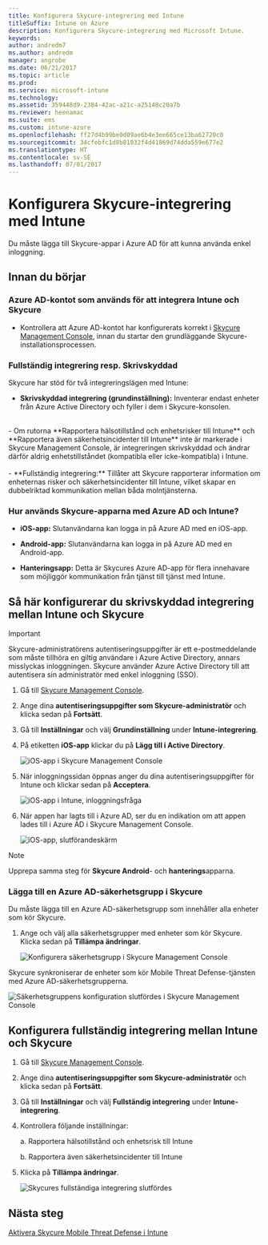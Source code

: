 ```yaml
---
title: Konfigurera Skycure-integrering med Intune
titleSuffix: Intune on Azure
description: Konfigurera Skycure-integrering med Microsoft Intune.
keywords: 
author: andredm7
ms.author: andredm
manager: angrobe
ms.date: 06/21/2017
ms.topic: article
ms.prod: 
ms.service: microsoft-intune
ms.technology: 
ms.assetid: 359448d9-2384-42ac-a21c-a25148c20a7b
ms.reviewer: heenamac
ms.suite: ems
ms.custom: intune-azure
ms.openlocfilehash: ff27d4b99be0d09ae6b4e3ee665ce13ba62720c0
ms.sourcegitcommit: 34cfebfc1d8b81032f4d41869d74dda559e677e2
ms.translationtype: HT
ms.contentlocale: sv-SE
ms.lasthandoff: 07/01/2017
---
```

# <a name="set-up-the-skycure-integration-with-intune"></a>Konfigurera Skycure-integrering med Intune

Du måste lägga till Skycure-appar i Azure AD för att kunna använda enkel inloggning.

## <a name="before-you-begin"></a>Innan du börjar

### <a name="azure-ad-account-used-to-integrate-intune-and-skycure"></a>Azure AD-kontot som används för att integrera Intune och Skycure

-   Kontrollera att Azure AD-kontot har konfigurerats korrekt i [Skycure Management Console](https://aad.skycure.com), innan du startar den grundläggande Skycure-installationsprocessen.

### <a name="full-integration-vs-read-only"></a>Fullständig integrering resp. Skrivskyddad

Skycure har stöd för två integreringslägen med Intune:

-   **Skrivskyddad integrering (grundinställning):** Inventerar endast enheter från Azure Active Directory och fyller i dem i Skycure-konsolen.
<br>
    -   Om rutorna **Rapportera hälsotillstånd och enhetsrisker till Intune** och **Rapportera även säkerhetsincidenter till Intune** inte är markerade i Skycure Management Console, är integreringen skrivskyddad och ändrar därför aldrig enhetstillståndet (kompatibla eller icke-kompatibla) i Intune.
<br></br>
-   **Fullständig integrering:** Tillåter att Skycure rapporterar information om enheternas risker och säkerhetsincidenter till Intune, vilket skapar en dubbelriktad kommunikation mellan båda molntjänsterna.

### <a name="how-the-skycure-apps-are-used-with-azure-ad-and-intune"></a>Hur används Skycure-apparna med Azure AD och Intune?

-   **iOS-app:** Slutanvändarna kan logga in på Azure AD med en iOS-app.

-   **Android-app:** Slutanvändarna kan logga in på Azure AD med en Android-app.

-   **Hanteringsapp:** Detta är Skycures Azure AD-app för flera innehavare som möjliggör kommunikation från tjänst till tjänst med Intune.

## <a name="to-set-up-the-read-only-integration-between-intune-and-skycure"></a>Så här konfigurerar du skrivskyddad integrering mellan Intune och Skycure

> [!IMPORTANT]
> Skycure-administratörens autentiseringsuppgifter är ett e-postmeddelande som måste tillhöra en giltig användare i Azure Active Directory, annars misslyckas inloggningen. Skycure använder Azure Active Directory till att autentisera sin administratör med enkel inloggning (SSO).

1.  Gå till [Skycure Management Console](https://aad.skycure.com).

2.  Ange dina **autentiseringsuppgifter som Skycure-administratör** och klicka sedan på **Fortsätt**.

3.  Gå till **Inställningar** och välj **Grundinställning** under **Intune-integrering**.

4.  På etiketten **iOS-app** klickar du på **Lägg till i Active Directory**.

    ![iOS-app i Skycure Management Console](./media/skycure-setup-1.png)

5.  När inloggningssidan öppnas anger du dina autentiseringsuppgifter för Intune och klickar sedan på **Acceptera**.

    ![iOS-app i Intune, inloggningsfråga](./media/skycure-setup-2.png)

6.  När appen har lagts till i Azure AD, ser du en indikation om att appen lades till i Azure AD i Skycure Management Console.

    ![iOS-app, slutförandeskärm](./media/skycure-setup-3.png)

> [!NOTE]
> Upprepa samma steg för **Skycure Android**- och **hanterings**apparna.

### <a name="add-an-azure-ad-security-group-into-skycure"></a>Lägga till en Azure AD-säkerhetsgrupp i Skycure

Du måste lägga till en Azure AD-säkerhetsgrupp som innehåller alla enheter som kör Skycure.

1.  Ange och välj alla säkerhetsgrupper med enheter som kör Skycure. Klicka sedan på **Tillämpa ändringar**.

    ![Konfigurera säkerhetsgrupp i Skycure Management Console](./media/skycure-setup-4.png)

Skycure synkroniserar de enheter som kör Mobile Threat Defense-tjänsten med Azure AD-säkerhetsgrupperna.

![Säkerhetsgruppens konfiguration slutfördes i Skycure Management Console](./media/skycure-setup-5.png)

## <a name="set-up-the-full-integration-between-intune-and-skycure"></a>Konfigurera fullständig integrering mellan Intune och Skycure

1.  Gå till [Skycure Management Console](https://aad.skycure.com).

2.  Ange dina **autentiseringsuppgifter som Skycure-administratör** och klicka sedan på **Fortsätt**.

3.  Gå till **Inställningar** och välj **Fullständig integrering** under **Intune-integrering**.

4.  Kontrollera följande inställningar:

    a.  Rapportera hälsotillstånd och enhetsrisk till Intune

    b.  Rapportera även säkerhetsincidenter till Intune

5.  Klicka på **Tillämpa ändringar**.

    ![Skycures fullständiga integrering slutfördes](./media/skycure-setup-6.png)

## <a name="next-steps"></a>Nästa steg

[Aktivera Skycure Mobile Threat Defense i Intune](mtd-connector-enable.md)
